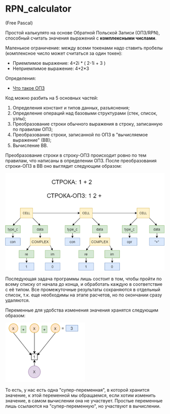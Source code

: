 # RPN_calculator
(Free Pascal)

Простой калькулято на основе Обратной Польской Записи (ОПЗ/RPN), способный считать значения выражений с **комплексными числами**.

Маленькое ограничение: между всеми токенами надо ставить пробелы (комплексное число может считаться за один токен):
  * Приемлимое выражение: 4+2i * ( 2-1i + 3 )
  * Неприемлимое выражение: 4+2\*3

Определения:
  * [Что такое ОПЗ](https://ru.wikipedia.org/wiki/%D0%9E%D0%B1%D1%80%D0%B0%D1%82%D0%BD%D0%B0%D1%8F_%D0%BF%D0%BE%D0%BB%D1%8C%D1%81%D0%BA%D0%B0%D1%8F_%D0%B7%D0%B0%D0%BF%D0%B8%D1%81%D1%8C)

Код можно разбить на 5 основных частей:
  1. Определения констант и типов данных, разъяснения;
  2. Определение операций над базовыми структурами (стек, список, узлы);
  3. Преобразование строки обычного выражения в строку, записанную по правилам ОПЗ;
  4. Преобразование строки, записанной по ОПЗ в "вычисляемое выражение" (ВВ);
  5. Вычисление ВВ.

Преобразование строки в строку-ОПЗ происходит ровно по тем правилам, что написаны в определении ОПЗ.
После преобразования строки-ОПЗ в ВВ оно выглядит следующим образом:

![CELLS](img/cells.png)

Последующая задача программы лишь состоит в том, чтобы пройти по всему списку от начала до конца, и обработать каждую в соответствие с её типом. Все промежуточные результаты сохраняются в отдельный список, т.к. еще необходимы на этапе расчетов, но по окончании сразу удаляются.

Переменные для удобства изменения значения хранятся следующим образом:

![VARS](img/vars.png)

То есть, у нас есть одна "супер-переменная", в которой хранится значение, к этой переменной мы обращаемся, если хотим изменить значение, в самом вычислении она не участвует. Простые переменные лишь ссылаются на "супер-переменную", но участвуют в вычислении.
